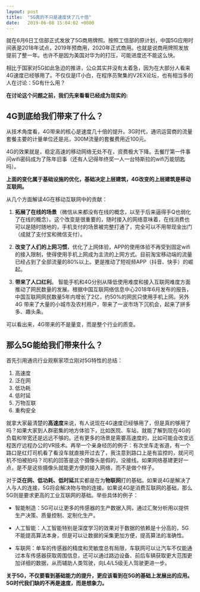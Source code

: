 ```yaml
---
layout: post
title:  "5G真的不只是速度快了几十倍"
date:   2019-06-08 15:04:02 +0800
---
```



​就在6月6日工信部正式发放了5G商用牌照。按照工信部的原计划，中国5G应用时间表是2018年试点，2019年预商用，2020年正式商用。也就是说商用牌照发放提前了整一年。也许不是因为美国对华为的打压，可能进度还不能这么快。


相比于国家对5G如此急迫的推进，公众其实并没有太着急，因为在大部分人看来4G速度已经够用了。不仅仅是IT小白，在程序员聚集的V2EX论坛，也有相当多的人在讨论：5G有什么用？

**在讨论这个问题之前，我们先来看看已经成为现实的:**

**4G到底给我们带来了什么？**
----

从技术角度看，4G带来的核心是速度几十倍的提升。3G时代，通讯运营商的流量套餐主要的计量单位还是兆，300M流量的套餐费用近100元。


4G的效果就是，稳定高速的移动网络无处不在，资费极大下降。去餐厅第一件事问wifi密码成为了陈年旧事（还有人记得年终奖一人一台特斯拉的wifi万能钥匙吗）。


**上面的变化属于基础设施的优化，基础决定上层建筑，4G改变的上层建筑是移动互联网。**


从几个方面解读4G在移动互联网中的贡献：


1. **拓展了在线的场景**（微信从来都没有在线的概念，以至于后来逼得手Q也弱化了在线的概念）。这个改变是很重要的，随时接入的网络意味着，在线消费也可以是随时随地的，手机支付的场景被完整打通了，完全可以不用带现金出门（成就了支付宝和微信支付）。


2. **改变了人们的上网习惯**，优化了上网体验，APP的使用体验不再受到固定wifi的接入限制，使得使用手机上网成为主流的上网方式。目前淘宝移动端的流量已经占到了全部流量的80%以上。更是推动了短视频APP（抖音、快手）的崛起。


3. **带来了人口红利**。  智能手机和4G分别从降低使用难度和接入互联网难度方面推动了网民数量的发展。根据中国互联网络信息中心2018年6月发布的报告，中国互联网网民数量5年内增长了2亿，约50%的网民只使用手机上网。另外 4G 带来了大量的小城市及农村用户，带来了一波市场下沉机会，起来了拼多多、趣头条。

可以看出来，4G带来的不是量变，而是整个行业的质变。


**那么5G能给我们带来什么？**
----

首先引用通讯行业观察家项立刚对5G特性的总结：

1. 高速度
2. 泛在网
3. 低功耗
4. 低时延
5. 万物互联
6. 重构安全


就拿大家最清楚的**高速度**来说，有人说现在4G速度已经够用了，但是真的够用了吗？如果大家到人群密集的地方体验下，比如医院、车站，就能了解到现在4G的负载和带宽还是远远不够的。还有更多的场景是需要高速度的，比如可能会改变远程医疗远程办公的VR技术。再举一个亲身经历的例子：有次坐车走省道，有一个路口是红灯司机看了看没车就直接开过去了，我注意到路口上是有监控的，就问司机不怕被拍吗？司机的回答是这个摄像头是假的，没接线。如果网络基建更好一点，是不是这些摄像头就能更方便的接入网络，而不是做个样子。


对于**泛在网、低功耗、低时延**其实都是在为**物联网**打的基础。如果说4G是解决了人与人的连接，5G将会解决物与物的连接。如果说4G是消费互联网的基础，那么5G则是要求更高的工业互联网的基础。举些具体的例子：


- 智能制造：5G可以让更多的传感器的生产数据入网，通过汇聚分析用以提供生产决策、质量控制、定制化生产。


- 人工智能：人工智能特别是深度学习的效果对于数据的依赖是十分高的，5G不能提高算法本身，但是可以让数据的采集更加方便，提高算法的准确性。


- 车联网：单车的传感器的精度和灵敏度总有局限，车联网可以让汽车不仅能通过本车传感器获取周围信息，还可以通过路边设备、前后车辆获取更大范围更加详细的数据，从而辅助人类驾驶，向L4/L5级无人驾驶更进一步。


**关于5G，不仅要看到基础能力的提升，更应该看到在5G的基础上发展出的应用。5G时代我们缺的不再是速度，而是想象力。**



